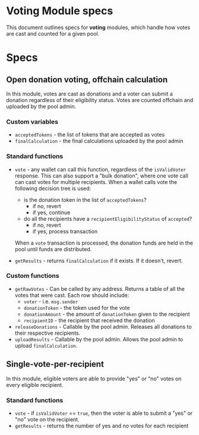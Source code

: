 # Voting Module specs

This document outlines specs for **voting** modules, which handle how votes are cast and counted for a given pool. 

# Specs
## Open donation voting, offchain calculation
In this module, votes are cast as donations and a voter can submit a donation regardless of their eligibility status. Votes are counted offchain and uploaded by the pool admin. 

### Custom variables
- `acceptedTokens` - the list of tokens that are accepted as votes
- `finalCalculation` - the final calculations uploaded by the pool admin

### Standard functions
- `vote` - any wallet can call this function, regardless of the `isValidVoter` response. This can also support a "bulk donation", where one vote call can cast votes for multiple recipients. When a wallet calls vote the following decision tree is used:
    - is the donation token in the list of `acceptedTokens`? 
        - if no, revert
        - if yes, continue
    - do all the recipients have a `recipientEligibilityStatus` of `accepted`?
        - if no, revert
        - if yes, process transaction
    
    When a `vote` transaction is processed, the donation funds are held in the pool until funds are distributed. 

- `getResults` - returns `finalCalculation` if it exists. If it doesn't, revert. 

### Custom functions
- `getRawVotes` - Can be called by any address. Returns a table of all the votes that were cast. Each row should include: 
    - `voter` - i.e. `msg.sender`
    - `donationToken` - the token used for the vote
    - `donationAmount` - the amount of `donationToken` given to the recipient
    - `recipientID` - the recipient that received the donation
- `releaseDonations` - Callable by the pool admin. Releases all donations to their respective recipients. 
- `uploadResults` - Callable by the pool admin. Allows the pool admin to upload `finalCalculation`. 

## Single-vote-per-recipient
In this module, eligible voters are able to provide "yes" or "no" votes on every eligible recipient. 

### Standard functions
-  `vote` - if `isValidVoter` == `true`, then the voter is able to submit a "yes" or "no" vote on the recipient. 
- `getResults` - returns the number of yes and no votes for each recipient